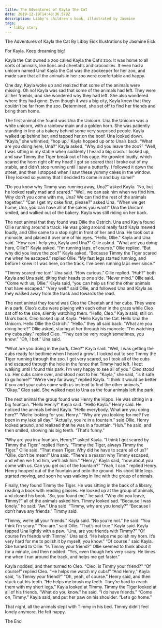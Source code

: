 ```yaml
---
title: The Adventures of Kayla the Cat
date: 2019-12-19T14:48:36.579Z
description: Libby's children's book, illustrated by Jasmine
tags:
  - libby story
---
```

The Adventures of Kayla the Cat
By Libby Eick
Illustrations by Jasmine Eick

For Kayla. Keep dreaming big!

Kayla the Cat owned a zoo called Kayla the Cat’s zoo. It was home to all sorts of animals, like lions and cheetahs and crocodiles. It even had a unicorn named Una! Kayla the Cat was the zookeeper for her zoo, and made sure that all the animals in her zoo were comfortable and happy.

One day, Kayla woke up and realized that some of the animals were missing. Oh no! Kayla was sad that some of the animals had left. They were all her friends, and she wondered why they had left. She also wondered where they had gone. Even though it was a big city, Kayla knew that they couldn’t be far from the zoo. Determined, she set off to find her friends and bring them home.

The first animal she found was Una the Unicorn. Una the Unicorn was a white unicorn, with a rainbow main and a golden horn. She was patiently standing in line at a bakery behind some very surprised people. Kayla walked up behind her, and tapped her on the hoof. Una looked down. “Kayla,” she whinnied, “hop up.”
Kayla hopped up onto Una’s back. “What are you doing here, Una?” Kayla asked. “Why did you leave the zoo?”
“Well, I was sitting in my stable when suddenly I heard a big crash. I looked up, and saw Timmy the Tiger break out of his cage. He growled loudly, which scared the horn right off my head! I got so scared that I broke out of my stable, and didn’t stop running until I saw a butterfly. I followed it down the street, and then I stopped when I saw these yummy cakes in the window. They looked so yummy that I decided to come in and buy some!”

“Do you know why Timmy was running away, Una?” asked Kayla.
“No, but he looked really mad and scared.”
“Well, we can ask him when we find him. Why don’t you come with me, Una? We can find the rest of the animals together.”
“Can I get my cake first, please?” asked Una.
“When we get home, Una, you can have all of the cakes you want!”
Una the Unicorn smiled, and walked out of the bakery. Kayla was still riding on her back.

The next animal that they found was Ollie the Ostrich. Una and Kayla found Ollie running around a track. He was going around really fast! Kayla mewed loudly, and Ollie came to a stop right in front of her and Una. He took out a monocle, and placed it over one of his eyes. “Hello, Ollie.” Kayla and Una said.
“How can I help you, Kayla and Una?” Ollie asked.
“What are you doing here, Ollie?” Kayla asked. “I’m running laps, of course.” Ollie replied.
“But why did you leave the zoo?” Kayla asked. “Because Timmy the Tiger scared me when he
escaped.” replied Ollie. “My fast legs started running, and before I knew it I was here, on the track. I’ve been running laps ever since.”

“Timmy scared me too!” Una said.
“How curious.” Ollie replied.
“Huh?” both Kayla and Una said, tilting their
heads to one side.
“Never mind.” Ollie said.
“Come with us, Ollie.” Kayla said, “you can
help us find the other animals that have escaped.” “Very well.” said Ollie, and followed Una and
Kayla as they walked away from the track and towards the road.

The next animal they found was Cleo the Cheetah and her cubs. They were in a park. Cleo’s cubs were playing with each other in the grass while Cleo sat off to the side, silently watching them. “Hello, Cleo.” Kayla said, still on Una’s back.
Cleo looked up at Kayla. “Hello Kayla the Cat. Hello Una the Unicorn. Hello Ollie the Ostrich.”
“Hello.” they all said back.
“What are you doing here?” Ollie asked, staring at her through his monocle.
“I’m watching my cubs play.” replied Cleo. “They can be very rough sometimes, you know.”
“Oh, I bet.” Una said.

“What are you doing in the park, Cleo?” Kayla said.
“Well, I was getting the cubs ready for bedtime when I heard a growl. I looked out to see Timmy the Tiger running through the zoo. I got very scared, so I took all of the cubs and escaped through the hole in the fence that Timmy had left. I kept walking until I found this park. I’m very happy to see all of you.”
Cleo stood up. Her cubs came over, and stood next to her. “Kayla,” she said, “is it safe to go home?”
“We’re very far away,” replied Kayla. “I think it would be better if you and your cubs came with us instead to find the other animals.”
“Okay.” Cleo said. She walked next to Una as the four animals left the park.

The next animal the group found was Henry the Hippo. He was sitting in a big fountain. “Hello Henry!” Kayla said.
“Hello Kayla.” Henry said. He noticed the animals behind Kayla. “Hello everybody. What are you doing here?”
“We’re looking for you, Henry.”
“Why are you looking for me? I’ve been in my lake all day.”
“Actually, you’re in a fountain.” said Ollie.
Henry looked around, and realized that he was in a fountain. “Huh.” he said, and then smiled, showing his big teeth. “That’s funny.”

“Why are you in a fountain, Henry?” asked Kayla.
“I think I got scared by Timmy the Tiger.” replied Henry.
“Timmy the Tiger, always Timmy the Tiger.” Ollie said. “That mean Tiger. Why did he have to scare all of us?”
“Ollie, don’t be mean!” Una said. “There’s a reason why Timmy escaped, and when we find him, we’ll ask him.”
“Henry,” Kayla said, “how about you come with us. Can you get out of the fountain?”
“Yeah, I can.” replied Henry.
Henry hopped out of the fountain and onto the ground. His short little legs started moving, and soon he was walking in line with the group of animals.

Finally, they found Timmy the Tiger. He was sitting in the back of a library, reading a book with reading glasses. He looked up at the group of animals, and closed his book. “So, you found me.” he said.
“Why did you leave, Timmy?” all of the animals asked him.
Timmy looked sad. “Because I was lonely.” he said.
“Aw.” Una said. “Timmy, why are you lonely?” “Because I don’t have any friends.” Timmy said.

“Timmy, we’re all your friends.” Kayla said. “No you’re not.” he said. “You think I’m scary.” “You are.” said Ollie.
“That’s not true.” Kayla said.
Kayla tapped Una lightly with a paw. “Una, are you friends with Timmy?”
“Of course I’m friends with Timmy!” Una said. “He helps me polish my horn. It’s very hard for me to polish it by myself, you know.”
“Of course.” said Kayla. She turned to Ollie. “Is Timmy your friend?”
Ollie seemed to think about it for a minute, and then nodded. “Yes, even though he’s very scary. He times me when I run around the track, and helps me get faster.”

Kayla nodded, and then turned to Cleo. “Cleo, is Timmy your friend?”
“Of course!” replied Cleo. “He helps me watch my cubs!”
“And Henry,” Kayla said, “is Timmy your friend?”
“Oh, yeah, of course.” Henry said, and then stuck out his teeth. “He helps me brush my teeth. They’re hard to reach them with my short legs.”
Kayla looked at Timmy. Timmy the Tiger looked at all of his friends. “What do you know.” he said. “I do have friends.”
“Come on, Timmy.” Kayla said, and put her paw on his shoulder. “Let’s go home.”

That night, all the animals slept with Timmy in his bed. Timmy didn’t feel lonely anymore. He felt happy.

The End
